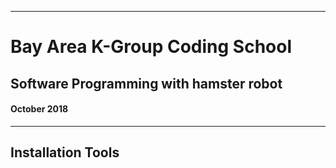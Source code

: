 -----------------------------------------
# Bay Area K-Group Coding School
## Software Programming with hamster robot
#### October 2018
                   
-----------------------------------------
## Installation Tools
                             
                             
